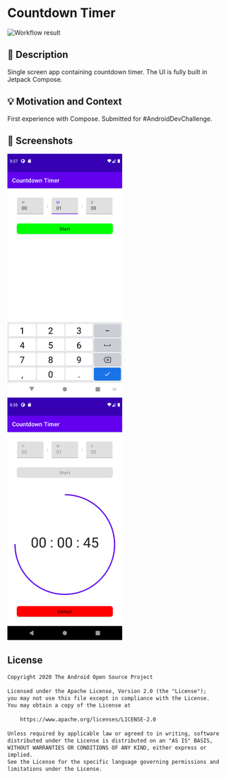 # Countdown Timer

![Workflow result](https://github.com/ploboda/android-dev-challenge-compose-countdown-timer/workflows/Check/badge.svg)


## :scroll: Description
Single screen app containing countdown timer. The UI is fully built in Jetpack Compose.


## :bulb: Motivation and Context
First experience with Compose. Submitted for #AndroidDevChallenge.


## :camera_flash: Screenshots
<img src="/results/screenshot_1.png" width="260">&emsp;<img src="/results/screenshot_2.png" width="260">

## License
```
Copyright 2020 The Android Open Source Project

Licensed under the Apache License, Version 2.0 (the "License");
you may not use this file except in compliance with the License.
You may obtain a copy of the License at

    https://www.apache.org/licenses/LICENSE-2.0

Unless required by applicable law or agreed to in writing, software
distributed under the License is distributed on an "AS IS" BASIS,
WITHOUT WARRANTIES OR CONDITIONS OF ANY KIND, either express or implied.
See the License for the specific language governing permissions and
limitations under the License.
```